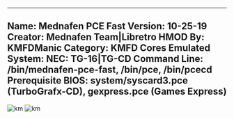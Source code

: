 -----------------------
Name: Mednafen PCE Fast
Version: 10-25-19
Creator: Mednafen Team|Libretro
HMOD By: KMFDManic
Category: KMFD Cores
Emulated System: NEC: TG-16|TG-CD
Command Line: /bin/mednafen-pce-fast, /bin/pce, /bin/pcecd
Prerequisite BIOS: system/syscard3.pce (TurboGrafx-CD), gexpress.pce (Games Express)
-----------------------
![km](https://i.imgur.com/XgOa02r.png)
![km](https://i.imgur.com/FQdvO1C.png)
